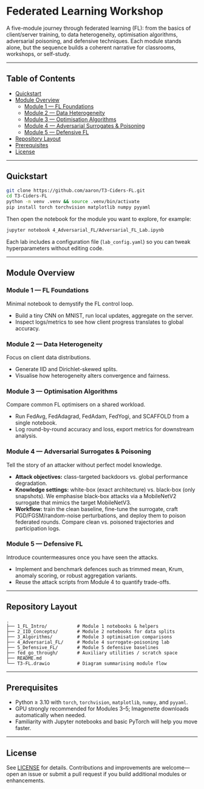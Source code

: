 # Federated Learning Workshop

A five-module journey through federated learning (FL): from the basics of client/server training, to data heterogeneity, optimisation algorithms, adversarial poisoning, and defensive techniques. Each module stands alone, but the sequence builds a coherent narrative for classrooms, workshops, or self-study.

---

## Table of Contents
- [Quickstart](#quickstart)
- [Module Overview](#module-overview)
  - [Module 1 — FL Foundations](#module-1--fl-foundations)
  - [Module 2 — Data Heterogeneity](#module-2--data-heterogeneity)
  - [Module 3 — Optimisation Algorithms](#module-3--optimisation-algorithms)
  - [Module 4 — Adversarial Surrogates & Poisoning](#module-4--adversarial-surrogates--poisoning)
  - [Module 5 — Defensive FL](#module-5--defensive-fl)
- [Repository Layout](#repository-layout)
- [Prerequisites](#prerequisites)
- [License](#license)

---

## Quickstart

```bash
git clone https://github.com/aaron/T3-Ciders-FL.git
cd T3-Ciders-FL
python -m venv .venv && source .venv/bin/activate
pip install torch torchvision matplotlib numpy pyyaml
```

Then open the notebook for the module you want to explore, for example:

```bash
jupyter notebook 4_Adversarial_FL/Adversarial_FL_Lab.ipynb
```

Each lab includes a configuration file (`lab_config.yaml`) so you can tweak hyperparameters without editing code.

---

## Module Overview

### Module 1 — FL Foundations
Minimal notebook to demystify the FL control loop.
- Build a tiny CNN on MNIST, run local updates, aggregate on the server.
- Inspect logs/metrics to see how client progress translates to global accuracy.

### Module 2 — Data Heterogeneity
Focus on client data distributions.
- Generate IID and Dirichlet-skewed splits.
- Visualise how heterogeneity alters convergence and fairness.

### Module 3 — Optimisation Algorithms
Compare common FL optimisers on a shared workload.
- Run FedAvg, FedAdagrad, FedAdam, FedYogi, and SCAFFOLD from a single notebook.
- Log round-by-round accuracy and loss, export metrics for downstream analysis.

### Module 4 — Adversarial Surrogates & Poisoning
Tell the story of an attacker without perfect model knowledge.
- **Attack objectives:** class-targeted backdoors vs. global performance degradation.
- **Knowledge settings:** white-box (exact architecture) vs. black-box (only snapshots). We emphasise black-box attacks via a MobileNetV2 surrogate that mimics the target MobileNetV3.
- **Workflow:** train the clean baseline, fine-tune the surrogate, craft PGD/FGSM/random-noise perturbations, and deploy them to poison federated rounds. Compare clean vs. poisoned trajectories and participation logs.

### Module 5 — Defensive FL
Introduce countermeasures once you have seen the attacks.
- Implement and benchmark defences such as trimmed mean, Krum, anomaly scoring, or robust aggregation variants.
- Reuse the attack scripts from Module 4 to quantify trade-offs.

---

## Repository Layout

```
.
├── 1_FL_Intro/           # Module 1 notebooks & helpers
├── 2_IID_Concepts/       # Module 2 notebooks for data splits
├── 3_Algorithms/         # Module 3 optimisation comparisons
├── 4_Adversarial_FL/     # Module 4 surrogate-poisoning lab
├── 5_Defensive_FL/       # Module 5 defensive baselines
├── fed_go_through/       # Auxiliary utilities / scratch space
├── README.md
└── T3-FL.drawio          # Diagram summarising module flow
```

---

## Prerequisites

- Python ≥ 3.10 with `torch`, `torchvision`, `matplotlib`, `numpy`, and `pyyaml`.
- GPU strongly recommended for Modules 3–5; Imagenette downloads automatically when needed.
- Familiarity with Jupyter notebooks and basic PyTorch will help you move faster.

---

## License

See [LICENSE](LICENSE) for details. Contributions and improvements are welcome—open an issue or submit a pull request if you build additional modules or enhancements.

